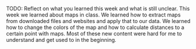 TODO: Reflect on what you learned this week and what is still unclear.
This week we learned about maps in class. We learned how to extract maps from downloaded files and websites and apply that to our data. We learned how to change the colors of the map and how to calculate distances to a certain point with maps. Most of these new content were hard for me to understand and get used to in the beginning.

